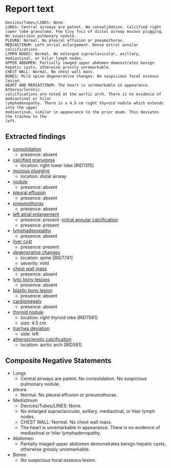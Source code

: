 # Report text

```text
Devices/Tubes/LINES: None.
LUNGS: Central airways are patent. No consolidation. Calcified right lower lobe granuloma. Few tiny foci of distal airway mucous plugging. No suspicious pulmonary nodule.
PLEURA: Normal. No pleural effusion or pneumothorax.
MEDIASTINUM: Left atrial enlargement. Dense mitral annular calcifications.
LYMPH NODES: Normal. No enlarged supraclavicular, axillary, mediastinal, or hilar lymph nodes.
UPPER ABDOMEN: Partially imaged upper abdomen demonstrates benign hepatic cysts, otherwise grossly unremarkable.
CHEST WALL: Normal. No chest wall mass.
BONES: Mild spine degenerative changes. No suspicious focal osseous lesion.
HEART AND MEDIASTINUM: The heart is unremarkable in appearance. Atherosclerotic
calcifications are noted at the aortic arch. There is no evidence of mediastinal or hilar
lymphadenopathy. There is a 4.5 cm right thyroid nodule which extends into the upper
mediastinum, similar in appearance to the prior exam. This deviates the trachea to the
left.
```

## Extracted findings

- [consolidation](../../definitions/smartreporting/consolidation.txt)
  - presence: absent
- [calcified granuloma](../../definitions/hood/calcified-granuloma.md)
  - location: right lower lobe \[RID1315\]
- [mucous plugging](../../definitions/hood/thyroid_nodule.json)
  - location: distal airway
- [nodule](../../definitions/hood/pulmonary-nodule.md)
  - presence: absent
- [pleural effusion](../../definitions/hood/pleural-effusion.json)
  - presence: absent
- [pneumothorax](../../definitions/hood/pneumothorax.json)
  - presence: absent
- [left atrial enlargement](../../definitions/hood/left-atrial-enlargement.md)
  - presence: present
-[mitral annular calcification](../../definitions/nuance/mitral_or_aortic_valve_calcification.json)
  - presence: present
- [lymphadenopathy](../../definitions/hood/mediastinal-lymph-nodes.json)
  - presence: absent
- [liver cyst](../../definitions/hood/hepatic-cyst.json)
  - presence: present
- [degenerative changes](../../definitions/nuance/thoracic_spine_degenerative_changes.json)
  - location: spine \[RID7741\]
  - severity: mild
- [chest wall mass](../../definitions/hood/chest-wall.json)  
  - presence: absent
- [lytic bony lesions](../../definitions/hood/lytic-lesion.md)
  - presence: absent
- [blastic bony lesion](../../definitions/hood/sclerotic-lesion.md)
  - presence: absent
- [cardiomegaly](../../definitions/upmedic/Cardiomegaly.cde.md)
  - presence: absent
- [thyroid nodule](../../definitions/hood/thyroid_nodule.cde.json)
  - location: right thyroid lobe \[RID7581\]
  - size: 4.5 cm
- [trachea deviation](../../definitions/hood/tracheal-deviation.md)
  - side: left
- [atherosclerotic calcification](../../definitions/nuance/thoracic_vessel_atherosclerotic_calcification.json)
  - location: aortic arch \[RID581\]

## Composite Negative Statements

- Lungs
  - Central airways are patent. No consolidation. No suspicious pulmonary nodule.
- pleura
  - Normal. No pleural effusion or pneumothorax.
- Medistinum
  - Devices/Tubes/LINES: None.
  - No enlarged supraclavicular, axillary, mediastinal, or hilar lymph nodes.
  - CHEST WALL: Normal. No chest wall mass.
  - The heart is unremarkable in appearance. There is no evidence of mediastinal or hilar
lymphadenopathy.
- Abdomen
  - Partially imaged upper abdomen demonstrates benign hepatic cysts, otherwise grossly unremarkable.
- Bones
  - No suspicious focal osseous lesion.
